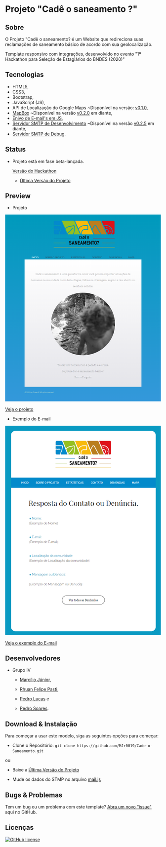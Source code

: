 # Projeto "Cadê o saneamento ?"

## Sobre

O Projeto "Cadê o saneamento? é um Website que redireciona suas reclamações de saneamento básico de acordo com sua geolocalização.

Template responsivo com integrações, desenvolvido no evento "1º Hackathon para Seleção de Estagiários do BNDES (2020)"

## Tecnologias

- HTML5, 
- CSS3, 
- Bootstrap, 
- JavaScript (JS), 
- API de Localização do Google Maps ~Disponível na versão: [v0.1.0](https://github.com/MJr0019/Cade-o-Saneamento/releases/tag/v0.1.0), 
- [MapBox](https://www.mapbox.com/) ~Disponível na versão [v0.2.0](https://github.com/MJr0019/Cade-o-Saneamento/releases/tag/v0.2.0) em diante,
- [Enivo de E-mail's em JS](https://smtpjs.com/), 
- [Servidor SMTP de Desenvolvimento](https://elasticemail.com/)  ~Disponível na versão [v0.2.5](https://github.com/MJr0019/Cade-o-Saneamento/releases/tag/v0.2.5) em diante,
- [Servidor SMTP de Debug](https://mailtrap.io/).

## Status

- Projeto está em fase beta-lançada.

    [Versão do Hackathon](https://github.com/MJr0019/Cade-o-Saneamento/releases/tag/v0.1.0)

    - [Última Versão do Projeto](https://github.com/MJr0019/Cade-o-Saneamento/releases)

## Preview

- Projeto

<img src="images/preview/preview.png" width="600">

[Veja o projeto](https://cade-o-saneamento.000webhostapp.com/index.html)

- Exemplo do E-mail

<img src="images/preview/preview-mail.png" width="600">

[Veja o exemplo do E-mail](https://cade-o-saneamento.000webhostapp.com/mail/contato/MailContato.html)

## Desenvolvedores

* Grupo IV
    
    - [Marcílio Júnior](https://github.com/MJr0019), 

    - [Rhuan Felipe Pasti](https://github.com/rhuanpasti),

    - [Pedro Lucas](https://github.com/pancine) e 
    
    - [Pedro Soares](https://github.com/Pidroka).

## Download & Instalação

Para começar a usar este modelo, siga as seguintes opções para começar:

* Clone o Repositório: `git clone https://github.com/MJr0019/Cade-o-Saneamento.git`

ou

* Baixe a [Última Versão do Projeto](https://github.com/MJr0019/Cade-o-Saneamento/releases)

* Mude os dados do STMP no arquivo [mail.js](https://github.com/MJr0019/Cade-o-Saneamento/blob/master/js/mail.js)

## Bugs & Problemas

Tem um bug ou um problema com este template? [Abra um novo "issue"](https://github.com/MJr0019/Cade-o-Saneamento/issues) aqui no GitHub.

## Licenças

[![GitHub license](https://img.shields.io/badge/license-MIT-blue.svg)](https://github.com/MJr0019/Cade-o-Saneamento/blob/master/LICENSE)

